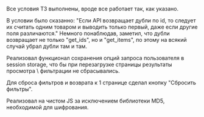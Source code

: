 Все условия ТЗ выполнены, вроде все работает так, как указано.

В условии было сказанно: "Если API возвращает дубли по id, то следует их считать одним товаром и выводить только первый, даже если другие поля различаются."
Немного понаблюдав, заметил, что дубли возвращает не только "get_ids", но и "get_items", по этому на всякий случай убрал дубли там и там.

Реализовал функционал сохранения опций запроса пользователя в session storage, что бы при перезагрузке страницы результаты просмотра \ фильтрации не сбрасывались.

Для сброса фильтров и возврата к 1 странице сделал кнопку "Сбросить фильтры".

Реализовал на чистом JS за исключением библиотеки MD5, необходимой для шифрования.

